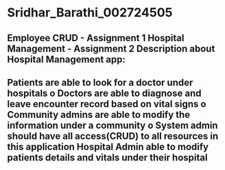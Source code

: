 # Sridhar_Barathi_002724505
Employee CRUD - Assignment 1
Hospital Management - Assignment 2
Description about Hospital Management app:
------------------------------------------------------------------------------------------
Patients are able to look for a doctor under hospitals 
o Doctors are able to diagnose and leave encounter record based on vital signs 
o Community admins are able to modify the information under a community 
o System admin should have all access(CRUD) to all resources in this application 
Hospital Admin able to modify patients details and vitals under their hospital
-----------------------------------------------------------------------------------------
